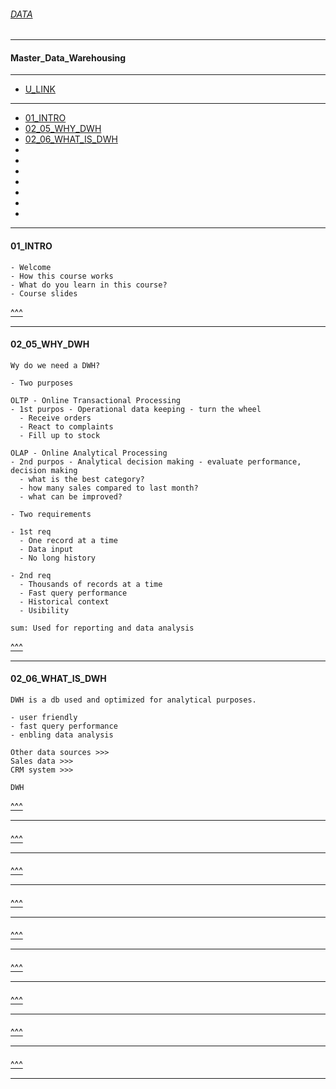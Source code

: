 
###### [DATA](https://github.com/ttltrk/TTT/tree/master/DATA/DATA.md)

---

#### Master_Data_Warehousing

---

* [U_LINK]()

---

* [01_INTRO](#01_INTRO)
* [02_05_WHY_DWH](#02_05_WHY_DWH)
* [02_06_WHAT_IS_DWH](#02_06_WHAT_IS_DWH)
* []()
* []()
* []()
* []()
* []()
* []()
* []()

---

#### 01_INTRO

```
- Welcome
- How this course works
- What do you learn in this course?
- Course slides
```

[^^^](#Master_Data_Warehousing)

---

#### 02_05_WHY_DWH

```
Wy do we need a DWH?

- Two purposes

OLTP - Online Transactional Processing
- 1st purpos - Operational data keeping - turn the wheel
  - Receive orders
  - React to complaints
  - Fill up to stock

OLAP - Online Analytical Processing
- 2nd purpos - Analytical decision making - evaluate performance, decision making
  - what is the best category?
  - how many sales compared to last month?
  - what can be improved?

- Two requirements

- 1st req
  - One record at a time
  - Data input
  - No long history

- 2nd req
  - Thousands of records at a time
  - Fast query performance
  - Historical context
  - Usibility

sum: Used for reporting and data analysis
```

[^^^](#Master_Data_Warehousing)

---

#### 02_06_WHAT_IS_DWH

```
DWH is a db used and optimized for analytical purposes.

- user friendly
- fast query performance
- enbling data analysis
```

```
Other data sources >>>
Sales data >>>
CRM system >>>

DWH
```

[^^^](#Master_Data_Warehousing)

---

####

[^^^](#Master_Data_Warehousing)

---

####

[^^^](#Master_Data_Warehousing)

---

####

[^^^](#Master_Data_Warehousing)

---

####

[^^^](#Master_Data_Warehousing)

---

####

[^^^](#Master_Data_Warehousing)

---

####

[^^^](#Master_Data_Warehousing)

---

####

[^^^](#Master_Data_Warehousing)

---

####

[^^^](#Master_Data_Warehousing)

---
